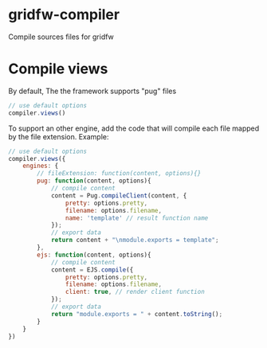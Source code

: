# gridfw-compiler
Compile sources files for gridfw



# Compile views

By default, The the framework supports "pug" files
```javascript
// use default options
compiler.views()
```

To support an other engine, add the code that will compile each file mapped by the file extension.
Example:
```javascript
// use default options
compiler.views({
    engines: {
        // fileExtension: function(content, options){}
        pug: function(content, options){
            // compile content
            content = Pug.compileClient(content, {
                pretty: options.pretty,
                filename: options.filename,
                name: 'template' // result function name
            });
            // export data
            return content + "\nmodule.exports = template";
        },
        ejs: function(content, options){
            // compile content
            content = EJS.compile({
                pretty: options.pretty,
                filename: options.filename,
                client: true, // render client function
            });
            // export data
            return "module.exports = " + content.toString();
        }
    }
})
```